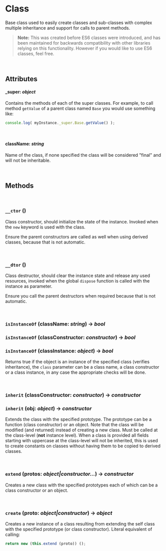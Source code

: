 # Class

Base class used to easily create classes and sub-classes with complex multiple inheritance and support for calls to parent methods.

> **Note:** This was created before ES6 classes were introduced, and has been maintained for backwards compatibility with other libraries relying on this functionality. However if you would like to use ES6 classes, feel free.

<br/>



## Attributes

#### _super: *object*

Contains the methods of each of the super classes. For example, to call method `getValue` of a parent class named `Base` you would use something like:

```js
console.log( myInstance._super.Base.getValue() );
```



<br/>

#### className: *string*

Name of the class, if none specified the class will be considered "final" and will not be inheritable.



<br/>

## Methods

<br/>


### `__ctor` ()

Class constructor, should initialize the state of the instance. Invoked when the `new` keyword is used with the class.

Ensure the parent constructors are called as well when using derived classes, because that is not automatic.



<br/>

### `__dtor` ()

Class destructor, should clear the instance state and release any used resources, invoked when the global `dispose` function is called with the instance as parameter.

Ensure you call the parent destructors when required because that is not automatic.



<br/>

### `isInstanceOf` (className: *string*) &rarr; *bool*
### `isInstanceOf` (classConstructor: *constructor*) &rarr; *bool*
### `isInstanceOf` (classInstance: *object*) &rarr; *bool*

Returns true if the object is an instance of the specified class (verifies inheritance), the `class` parameter can be a class name, a class constructor or a class instance, in any case the appropriate checks will be done.



<br/>

### `inherit` (classConstructor: *constructor*) &rarr; *constructor*
### `inherit` (obj: *object*) &rarr; *constructor*

Extends the class with the specified prototype. The prototype can be a function (class constructor) or an object. Note that the class will be modified (and returned) instead of creating a new class. Must be called at the class-level (**not** instance level). When a class is provided all fields starting with uppercase at the class-level will not be inherited, this is used to create constants on classes without having them to be copied to derived classes.



<br/>

### `extend` (protos: *object|constructor...*) &rarr; *constructor*

Creates a new class with the specified prototypes each of which can be a class constructor or an object.



<br/> 

### `create` (proto: *object|constructor*) &rarr; *object*

Creates a new instance of a class resulting from extending the self class with the specified prototype (or class constructor). Literal equivalent of calling:

```js
return new (this.extend (proto)) ();
```
